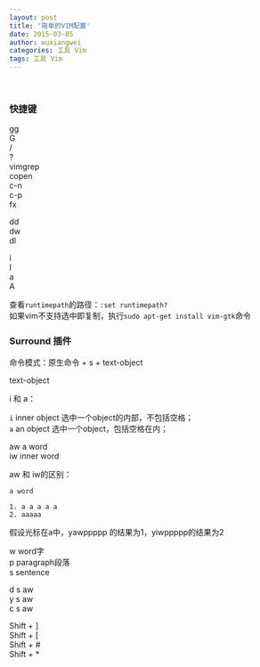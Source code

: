 ```yaml
---
layout: post
title: '简单的VIM配置'
date: 2015-03-05
author: wuxiangwei
categories: 工具 Vim
tags: 工具 Vim
---
```

<br>

### 快捷键


gg     
G    
/   
?    
vimgrep    
copen    
c-n    
c-p    
fx    

dd    
dw    
dl    

i    
I    
a    
A    


查看`runtimepath`的路径：`:set runtimepath?`    
如果vim不支持选中即复制，执行`sudo apt-get install vim-gtk`命令    


### Surround 插件

命令模式：原生命令 + s + text-object

text-object

i 和 a：    

`i` inner object 选中一个object的内部，不包括空格；    
`a` an object 选中一个object，包括空格在内；    

aw a word    
iw inner word     

aw 和 iw的区别：

```
a word

1. a a a a a 
2. aaaaa
```
假设光标在a中，yawppppp 的结果为1，yiwppppp的结果为2

w word字    
p paragraph段落     
s sentence    


d s aw    
y s aw    
c s aw    


Shift + ]    
Shift + [    
Shift + #    
Shift + *    


